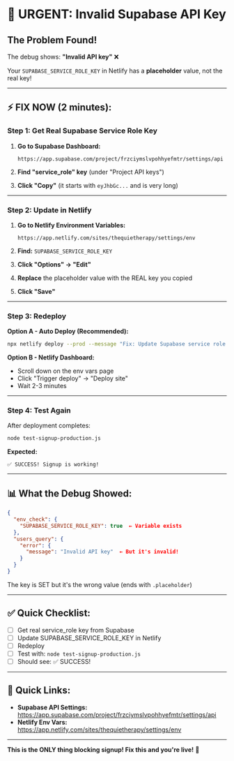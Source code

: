 # 🚨 URGENT: Invalid Supabase API Key

## The Problem Found!

The debug shows: **"Invalid API key"** ❌

Your `SUPABASE_SERVICE_ROLE_KEY` in Netlify has a **placeholder** value, not the real key!

---

## ⚡ FIX NOW (2 minutes):

### **Step 1: Get Real Supabase Service Role Key**

1. **Go to Supabase Dashboard:**
   ```
   https://app.supabase.com/project/frzciymslvpohhyefmtr/settings/api
   ```

2. **Find "service_role" key** (under "Project API keys")

3. **Click "Copy"** (it starts with `eyJhbGc...` and is very long)

---

### **Step 2: Update in Netlify**

1. **Go to Netlify Environment Variables:**
   ```
   https://app.netlify.com/sites/thequietherapy/settings/env
   ```

2. **Find:** `SUPABASE_SERVICE_ROLE_KEY`

3. **Click "Options" → "Edit"**

4. **Replace** the placeholder value with the REAL key you copied

5. **Click "Save"**

---

### **Step 3: Redeploy**

**Option A - Auto Deploy (Recommended):**
```bash
npx netlify deploy --prod --message "Fix: Update Supabase service role key"
```

**Option B - Netlify Dashboard:**
- Scroll down on the env vars page
- Click "Trigger deploy" → "Deploy site"
- Wait 2-3 minutes

---

### **Step 4: Test Again**

After deployment completes:

```bash
node test-signup-production.js
```

**Expected:**
```
✅ SUCCESS! Signup is working!
```

---

## 📊 What the Debug Showed:

```json
{
  "env_check": {
    "SUPABASE_SERVICE_ROLE_KEY": true  ← Variable exists
  },
  "users_query": {
    "error": {
      "message": "Invalid API key"  ← But it's invalid!
    }
  }
}
```

The key is SET but it's the wrong value (ends with `.placeholder`)

---

## ✅ Quick Checklist:

- [ ] Get real service_role key from Supabase
- [ ] Update SUPABASE_SERVICE_ROLE_KEY in Netlify
- [ ] Redeploy
- [ ] Test with: `node test-signup-production.js`
- [ ] Should see: ✅ SUCCESS!

---

## 🔗 Quick Links:

- **Supabase API Settings:** https://app.supabase.com/project/frzciymslvpohhyefmtr/settings/api
- **Netlify Env Vars:** https://app.netlify.com/sites/thequietherapy/settings/env

---

**This is the ONLY thing blocking signup! Fix this and you're live!** 🚀

